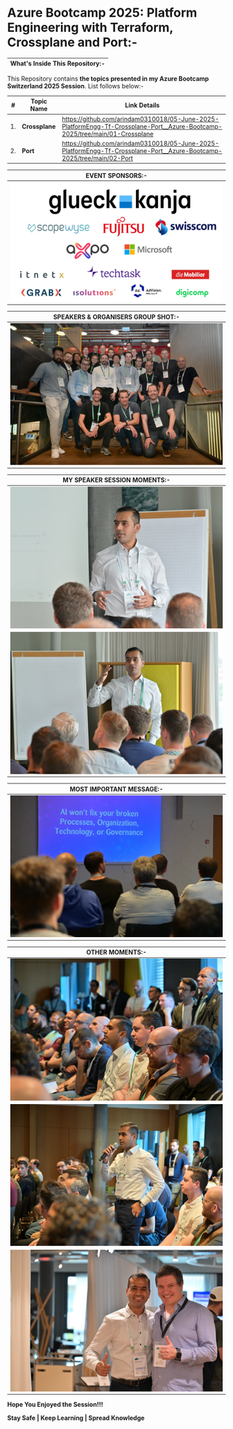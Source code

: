 # Azure Bootcamp 2025: Platform Engineering with Terraform, Crossplane and Port:-

| What's Inside This Repository:- |
| --------- |

This Repository contains __the topics presented in my Azure Bootcamp Switzerland 2025 Session__. List follows below:-

| # | Topic Name  | Link Details |
| --------- | --------- | --------- |
| 1. | __Crossplane__ | https://github.com/arindam0310018/05-June-2025-PlatformEngg-Tf-Crossplane-Port__Azure-Bootcamp-2025/tree/main/01-Crossplane |
| 2. | __Port__ | https://github.com/arindam0310018/05-June-2025-PlatformEngg-Tf-Crossplane-Port__Azure-Bootcamp-2025/tree/main/02-Port |

| __EVENT SPONSORS:-__ |
| --------- |
| <img src="Az-Bootcamp-2025-Images/0-AM-Sponsor-abcs-2025.jpg"> |

| __SPEAKERS & ORGANISERS GROUP SHOT:-__ |
| --------- |
| <img src="Az-Bootcamp-2025-Images/1-AM-abcs-2025-.jpg"> |

| __MY SPEAKER SESSION MOMENTS:-__ |
| --------- |
| <img src="Az-Bootcamp-2025-Images/2-AM-abcs-2025.jpeg"> |
| <img src="Az-Bootcamp-2025-Images/3-AM-abcs-2025.jpeg"> |

| __MOST IMPORTANT MESSAGE:-__ |
| --------- |
| <img src="Az-Bootcamp-2025-Images/4-AM-abcs-2025.jpeg"> |

| __OTHER MOMENTS:-__ |
| --------- |
| <img src="Az-Bootcamp-2025-Images/5-AM-abcs-2025.jpeg"> |
| <img src="Az-Bootcamp-2025-Images/6-AM-abcs-2025.jpeg"> |
| <img src="Az-Bootcamp-2025-Images/7-AM-abcs-2025.jpeg"> |

__Hope You Enjoyed the Session!!!__

__Stay Safe | Keep Learning | Spread Knowledge__
